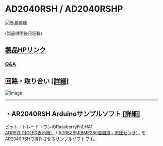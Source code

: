 # AD2040RSH / AD2040RSHP

![製品画像]()

(製品説明後日記載)


## [製品HPリンク](http://bit-trade-one.co.jp/) 

### [Q&A](FAQ.md)

## 回路・取り合い [[詳細]](https://github.com/bit-trade-one/AD2040RSH/tree/master/Schematics)

![image](https://user-images.githubusercontent.com/85532743/229051821-d2429287-c89a-42ac-947d-8372635f3dbd.png)

---

## ・AR2040RSH Arduinoサンプルソフト  [[詳細]](https://github.com/bit-trade-one/AD2040RSH/tree/master/sample_source)

ビット・トレード・ワンのRaspberryPiのHAT  
[ADRSZLD(OLED表示機）](https://bit-trade-one.co.jp/adrszld/)  / [ADRSZBM(BME280温湿度・気圧センサ）](https://bit-trade-one.co.jp/product/module/adrszbm/) を  
AR2040RSHで操作させるサンプルソフトです。
